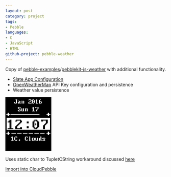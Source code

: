 ```yaml
---
layout: post
category: project
tags:
- Pebble
languages:
- C
- JavaScript
- HTML
github-project: pebble-weather
---
```

Copy of [pebble-examples](https://github.com/pebble-examples)/[pebblekit-js-weather](https://github.com/pebble-examples/pebblekit-js-weather) with additional functionality.

- [Slate App Configuration](https://developer.getpebble.com/tutorials/intermediate/slate/)
- [OpenWeatherMap](http://openweathermap.org) API Key configuration and persistence
- Weather value persistence

![](https://github.com/idiotandrobot/InR-DOS/raw/master/screenshots/screenshot.png)

Uses static char to TupletCString workaround discussed [here](https://forums.getpebble.com/discussion/10690/the-address-of-will-always-evaluate-as-true)

[Import into CloudPebble](https://cloudpebble.net/ide/import/github/idiotandrobot/pebble-weather/)
